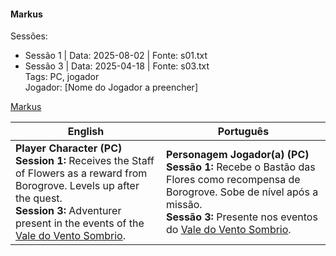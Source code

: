 #### Markus

Sessões:  
- Sessão 1 | Data: 2025-08-02 | Fonte: s01.txt  
- Sessão 3 | Data: 2025-04-18 | Fonte: s03.txt  
Tags: PC, jogador  
Jogador: [Nome do Jogador a preencher]

[Markus](markus.png)

| English | Português |
|---------|-----------|
| **Player Character (PC)**<br>**Session 1:** Receives the Staff of Flowers as a reward from Borogrove. Levels up after the quest.<br>**Session 3:** Adventurer present in the events of the [Vale do Vento Sombrio](vale_do_vento_sombrio.md). | **Personagem Jogador(a) (PC)**<br>**Sessão 1:** Recebe o Bastão das Flores como recompensa de Borogrove. Sobe de nível após a missão.<br>**Sessão 3:** Presente nos eventos do [Vale do Vento Sombrio](vale_do_vento_sombrio.md). |


















